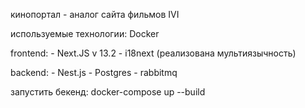 кинопортал - аналог сайта фильмов IVI

используемые технологии:
Docker

frontend:
    - Next.JS v 13.2
    - i18next (реализована мультиязычность)

backend:
    - Nest.js
    - Postgres
    - rabbitmq

запустить бекенд:
    docker-compose up --build
